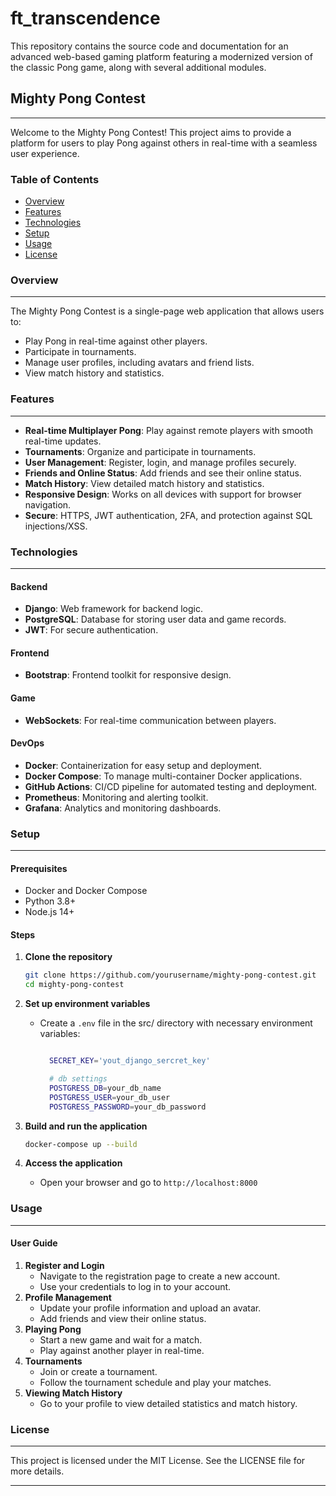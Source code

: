 # ft\_transcendence

This repository contains the source code and documentation for an advanced web-based gaming platform featuring a modernized version of the classic Pong game, along with several additional modules.

## Mighty Pong Contest

***

Welcome to the Mighty Pong Contest! This project aims to provide a platform for users to play Pong against others in real-time with a seamless user experience.

### Table of Contents

* [Overview](./#overview)
* [Features](./#features)
* [Technologies](./#technologies)
* [Setup](./#setup)
* [Usage](./#usage)
* [License](./#license)

### Overview

***

The Mighty Pong Contest is a single-page web application that allows users to:

* Play Pong in real-time against other players.
* Participate in tournaments.
* Manage user profiles, including avatars and friend lists.
* View match history and statistics.

### Features

***

* **Real-time Multiplayer Pong**: Play against remote players with smooth real-time updates.
* **Tournaments**: Organize and participate in tournaments.
* **User Management**: Register, login, and manage profiles securely.
* **Friends and Online Status**: Add friends and see their online status.
* **Match History**: View detailed match history and statistics.
* **Responsive Design**: Works on all devices with support for browser navigation.
* **Secure**: HTTPS, JWT authentication, 2FA, and protection against SQL injections/XSS.

### Technologies

***

#### Backend

* **Django**: Web framework for backend logic.
* **PostgreSQL**: Database for storing user data and game records.
* **JWT**: For secure authentication.

#### Frontend

* **Bootstrap**: Frontend toolkit for responsive design.

#### Game

* **WebSockets**: For real-time communication between players.

#### DevOps

* **Docker**: Containerization for easy setup and deployment.
* **Docker Compose**: To manage multi-container Docker applications.
* **GitHub Actions**: CI/CD pipeline for automated testing and deployment.
* **Prometheus**: Monitoring and alerting toolkit.
* **Grafana**: Analytics and monitoring dashboards.

### Setup

***

#### Prerequisites

* Docker and Docker Compose
* Python 3.8+
* Node.js 14+

#### Steps

1.  **Clone the repository**

    ```sh
    git clone https://github.com/yourusername/mighty-pong-contest.git
    cd mighty-pong-contest
    ```
2. **Set up environment variables**
   *   Create a `.env` file in the src/ directory with necessary environment variables:

       ```sh

         SECRET_KEY='yout_django_sercret_key'

         # db settings
         POSTGRESS_DB=your_db_name
         POSTGRESS_USER=your_db_user
         POSTGRESS_PASSWORD=your_db_password
       ```
3.  **Build and run the application**

    ```sh
    docker-compose up --build
    ```
4. **Access the application**
   * Open your browser and go to `http://localhost:8000`

### Usage

***

#### User Guide

1. **Register and Login**
   * Navigate to the registration page to create a new account.
   * Use your credentials to log in to your account.
2. **Profile Management**
   * Update your profile information and upload an avatar.
   * Add friends and view their online status.
3. **Playing Pong**
   * Start a new game and wait for a match.
   * Play against another player in real-time.
4. **Tournaments**
   * Join or create a tournament.
   * Follow the tournament schedule and play your matches.
5. **Viewing Match History**
   * Go to your profile to view detailed statistics and match history.

### License

***

This project is licensed under the MIT License. See the LICENSE file for more details.

***
